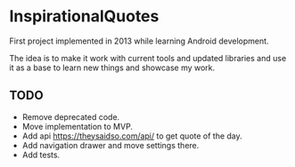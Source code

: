 # InspirationalQuotes
First project implemented in 2013 while learning Android development.

The idea is to make it work with current tools and updated libraries and use it as a base to learn new things and showcase my work.

## TODO
* Remove deprecated code.
* Move implementation to MVP.
* Add api https://theysaidso.com/api/ to get quote of the day.
* Add navigation drawer and move settings there.
* Add tests.
